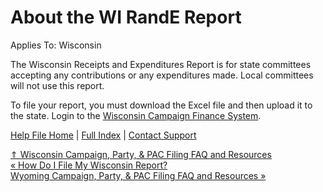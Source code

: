  About the WI RandE Report
==========

Applies To: Wisconsin

 The Wisconsin Receipts and Expenditures Report is for state committees accepting any contributions or any expenditures made. Local committees will not use this report.

To file your report, you must download the Excel file and then upload it to the state. Login to the [Wisconsin Campaign Finance System](https://cfis.wi.gov/#). 

[Help File Home](/help/) | [Full Index](/Help-File-Directory/) | [Contact Support](mailto:support@ISPolitical.com)

[⇑ Wisconsin Campaign, Party, & PAC Filing FAQ and Resources](/Wisconsin-Campaign-Party-PAC-Filing-FAQ-and-Resources)  
[« How Do I File My Wisconsin Report?](/How-Do-I-File-My-Wisconsin-Report)  
[Wyoming Campaign, Party, & PAC Filing FAQ and Resources »](/Wyoming-Campaign-Party-PAC-Filing-FAQ-and-Resources)